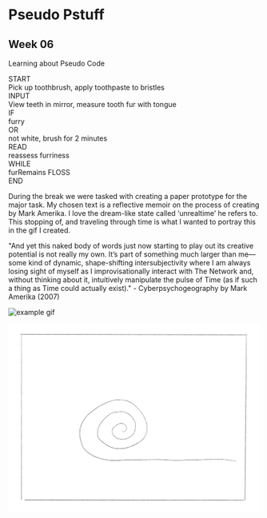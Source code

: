 # Pseudo Pstuff

## Week 06 

Learning about Pseudo Code

START <br>
	Pick up toothbrush, apply toothpaste to bristles <br>
INPUT <br>
	View teeth in mirror, measure tooth fur with tongue <br>
IF <br>
	furry <br>
OR <br>
	not white, brush for 2 minutes <br>
READ <br>
	reassess furriness <br>
WHILE <br>
	furRemains FLOSS <br>
END <br>


During the break we were tasked with creating a paper prototype for the major task. My chosen text is a reflective memoir on the process of creating by Mark Amerika. I love the dream-like state called ‘unrealtime’ he refers to. This stopping of, and traveling through time is what I wanted to portray this in the gif I created. 

"And yet this naked body of words just now starting to play out its creative potential is not really my own. It’s part of something much larger than me— some kind of dynamic, shape-shifting intersubjectivity where I am always losing sight of myself as I improvisationally interact with The Network and, without thinking about it, intuitively manipulate the pulse of Time (as if such a thing as Time could actually exist)." - Cyberpsychogeography by Mark Amerika (2007)

![example gif](Gif1.gif)

![continued gif](Gif2.gif)
